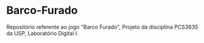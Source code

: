 # Barco-Furado
Repositório referente ao jogo "Barco Furado", Projeto da disciplina PCS3635 da USP, Laboratório Digital I. 
